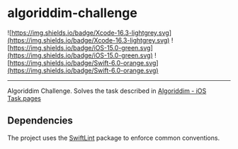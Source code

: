# algoriddim-challenge
![https://img.shields.io/badge/Xcode-16.3-lightgrey.svg](https://img.shields.io/badge/Xcode-16.3-lightgrey.svg)
![https://img.shields.io/badge/iOS-15.0-green.svg](https://img.shields.io/badge/iOS-15.0-green.svg)
![https://img.shields.io/badge/Swift-6.0-orange.svg](https://img.shields.io/badge/Swift-6.0-orange.svg)

---
Algoriddim Challenge. Solves the task described in [Algoriddim - iOS Task.pages](Algoriddim%20-%20iOS%20Task.pages)

## Dependencies
The project uses the [SwiftLint](https://swiftpackageindex.com/realm/SwiftLint) package to enforce common conventions. 

